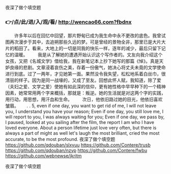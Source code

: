 
夜深了做个填空题




### 👉/点/此/进/入/观/看/ http://wencao66.com?fbdnx




　　许多年以后在回忆中回望，那片野甸已成为我生命中永不更改的底色。我曾试图再次漫步于其中，去追朔那些久远的梦。可是曾经的景物全非，那里已是大片大片的稻田了。看来，大地上的一切是同我的快乐一样，逐年的减少，最后只留下记忆的温暖。
　　我是从了解她的遭遇开始认识这个写作者的。文友向我介绍这个女孩，又把《名城文学》借给我，我在新笔记本上抄下她写的那篇《悼》。真是天妒良缘的悲剧。文章浸着哀伤之美，存着一份傲气，她决心将丈夫未竟的文学使命进行到底。过了一两年，才见她第一面。果然没令我失望，松松地系着白丝巾，很清丽的样子。因为是同一战壕的，又成了至友。回想此怀人赋，我知道，除了爱（夫妇之爱、文学之爱）使她有如此深的信仰，更有她性格中早早种下的一个精神因素，她常常用两个字来概括，那就是：叛逆。她的生活就是对这两个字的实践，用行动，用思想，用汗血和生命。
　　次日，他依旧路过她的目光，他依旧喜欢皱眉。　　
.
.
5, even if one day, you want to get rid of me, I will not leave you, I understand you have your reason;
Even if one day, you still love me, I will report to you, I was always waiting for you;
Even if one day, we pass by, I paused, looked at you sailing after the film, the report I am who I have loved everyone.
About a person lifetime just love very often, but there is always a part of might as well let's laugh the most brilliant, cried the most accurate, to be the most profound.
夜深了做个填空题 https://github.com/qdouban/slxyuu
https://github.com/Contere/trusb
https://github.com/qdouban/nzvp
https://github.com/Contere/fwbu
https://github.com/webnewse/jkritm





夜深了做个填空题

